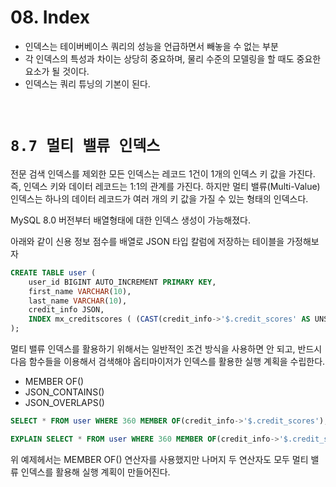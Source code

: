 # 08. Index

- 인덱스는 테이버베이스 쿼리의 성능을 언급하면서 빼놓을 수 없는 부분
- 각 인덱스의 특성과 차이는 상당히 중요하며, 물리 수준의 모델링을 할 때도 중요한 요소가 될 것이다.
- 인덱스는 쿼리 튜닝의 기본이 된다.

<br/>

# **`8.7 멀티 밸류 인덱스`**
전문 검색 인덱스를 제외한 모든 인덱스는 레코드 1건이 1개의 인덱스 키 값을 가진다. 즉, 인덱스 키와 데이터 레코드는 1:1의 관계를 가진다. 하지만 멀티 밸류(Multi-Value) 인덱스는 하나의 데이터 레코드가 여러 개의 키 값을 가질 수 있는 형태의 인덱스다.

MySQL 8.0 버전부터 배열형태에 대한 인덱스 생성이 가능해졌다.

아래와 같이 신용 정보 점수를 배열로 JSON 타입 칼럼에 저장하는 테이블을 가정해보자

```SQL
CREATE TABLE user (
    user_id BIGINT AUTO_INCREMENT PRIMARY KEY,
    first_name VARCHAR(10),
    last_name VARCHAR(10),
    credit_info JSON,
    INDEX mx_creditscores ( (CAST(credit_info->'$.credit_scores' AS UNSIGNED ARRAY)) )
);
```

멀티 밸류 인덱스를 활용하기 위해서는 일반적인 조건 방식을 사용하면 안 되고, 반드시 다음 함수들을 이용해서 검색해야 옵티마이저가 인덱스를 활용한 실행 계획을 수립한다.

- MEMBER OF()
- JSON_CONTAINS()
- JSON_OVERLAPS()

```SQL
SELECT * FROM user WHERE 360 MEMBER OF(credit_info->'$.credit_scores');

EXPLAIN SELECT * FROM user WHERE 360 MEMBER OF(credit_info->'$.credit_scores');
```

위 예제헤서는 MEMBER OF() 연산자를 사용했지만 나머지 두 연산자도 모두 멀티 밸류 인덱스를 활용해 실행 계획이 만들어진다.
